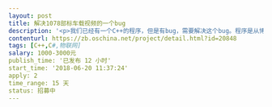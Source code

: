 ```yaml
---                
layout: post       
title: 解决1078部标车载视频的一个bug           
description: '<p>我们已经有一个C++的程序，但是有bug，需要解决这个bug。程序是从博实结的车载设备（包括符合部标的设备，比如锐明等）接收视频流，然后解析视频流，然后推送到rtmp服务器。推送是用的librtmp开源包。推送过程中视频会有卡顿现象，从表现现象看视频卡顿，估计中间过程就是丢帧了，中间会少掉2秒左右的帧。需要你解决这个bug，我们会提供源码、调试服务器。当然你有解决方案的话，可以直接用你的也行，不过要提供源码给我们。</p><p><br></p><p>最终解决的效果：支持符合部标的车载设备流畅的观看视频。测试设备包括博实结和锐明。</p><p><br></p><p>注：视频协议是JTT 1078-2016《道路运输车辆卫星定位系统车载视频通信协议》，解析部分可以看这个协议文档。</p>'     
contenturl: https://zb.oschina.net/project/detail.html?id=20848      
tags: [C++,C#,物联网]            
salary: 1000-3000元          
publish_time: '已发布 12 小时'         
start_time: '2018-06-20 11:37:24'           
apply: 2                   
time_range: 15 天              
status: 招募中                  
---                 
```

